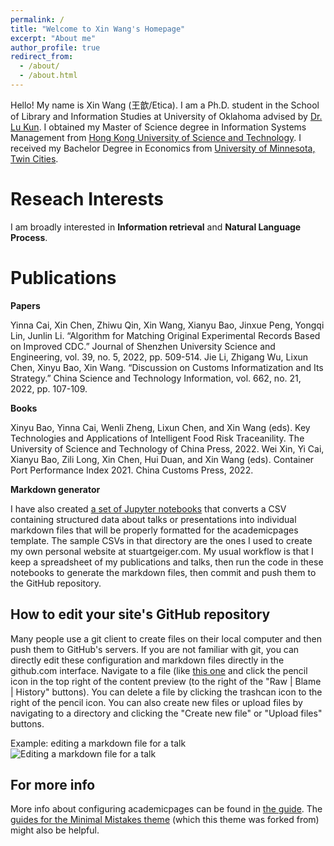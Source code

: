 ```yaml
---
permalink: /
title: "Welcome to Xin Wang's Homepage"
excerpt: "About me"
author_profile: true
redirect_from: 
  - /about/
  - /about.html
---
```


Hello! My name is Xin Wang (王歆/Etica). I am a Ph.D. student in the School of Library and Information Studies at University of Oklahoma advised by [Dr. Lu Kun](https://kunlu.oucreate.com/).  I obtained my Master of Science degree in Information Systems Management from [Hong Kong University of Science and Technology](https://mscism.hkust.edu.hk/). I received my Bachelor Degree in Economics from [University of Minnesota, Twin Cities](https://twin-cities.umn.edu/).

Reseach Interests
======
I am broadly interested in **Information retrieval** and **Natural Language Process**. 

Publications
======
**Papers**

Yinna Cai, Xin Chen, Zhiwu Qin, Xin Wang, Xianyu Bao, Jinxue Peng, Yongqi Lin, Junlin Li. “Algorithm for Matching Original Experimental Records Based on Improved CDC.” Journal of Shenzhen University Science and Engineering, vol. 39, no. 5, 2022, pp. 509-514.
Jie Li, Zhigang Wu, Lixun Chen, Xinyu Bao, Xin Wang. “Discussion on Customs Informatization and Its Strategy.” China Science and Technology Information, vol. 662, no. 21, 2022, pp. 107-109.

**Books**

Xinyu Bao, Yinna Cai, Wenli Zheng, Lixun Chen, and Xin Wang (eds). Key Technologies and Applications of Intelligent Food Risk Traceanility. The University of Science and Technology of China Press, 2022.
Wei Xin, Yi Cai, Xianyu Bao, Zili Long, Xin Chen, Hui Duan, and Xin Wang (eds). Container Port Performance Index 2021. China Customs Press, 2022.

**Markdown generator**

I have also created [a set of Jupyter notebooks](https://github.com/academicpages/academicpages.github.io/tree/master/markdown_generator
) that converts a CSV containing structured data about talks or presentations into individual markdown files that will be properly formatted for the academicpages template. The sample CSVs in that directory are the ones I used to create my own personal website at stuartgeiger.com. My usual workflow is that I keep a spreadsheet of my publications and talks, then run the code in these notebooks to generate the markdown files, then commit and push them to the GitHub repository.

How to edit your site's GitHub repository
------
Many people use a git client to create files on their local computer and then push them to GitHub's servers. If you are not familiar with git, you can directly edit these configuration and markdown files directly in the github.com interface. Navigate to a file (like [this one](https://github.com/academicpages/academicpages.github.io/blob/master/_talks/2012-03-01-talk-1.md) and click the pencil icon in the top right of the content preview (to the right of the "Raw | Blame | History" buttons). You can delete a file by clicking the trashcan icon to the right of the pencil icon. You can also create new files or upload files by navigating to a directory and clicking the "Create new file" or "Upload files" buttons. 

Example: editing a markdown file for a talk
![Editing a markdown file for a talk](/images/editing-talk.png)

For more info
------
More info about configuring academicpages can be found in [the guide](https://academicpages.github.io/markdown/). The [guides for the Minimal Mistakes theme](https://mmistakes.github.io/minimal-mistakes/docs/configuration/) (which this theme was forked from) might also be helpful.
